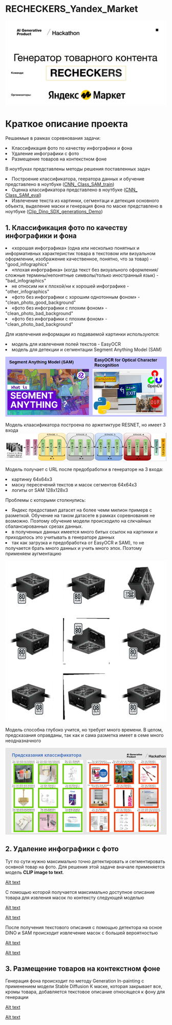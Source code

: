 # RECHECKERS_Yandex_Market

![Alt text](images/startt_img.jpg)

# Краткое описание проекта

Решаемые в рамках соревнования задачи:
    <li> Классификация фото по качеству инфографики и фона
    <li> Удаление инфографики с фото
    <li> Размещение товаров на контекстном фоне

В ноутбуках представлены методы решения поставленных задач
    <li> Построение классификатора, геератора данных и обучение представлено в ноутбуке   ([CNN_ Class_SAM_train](https://github.com/Mike030668/RECHECKERS_Yandex_Market/blob/master/CNN_%20Class_SAM_train.ipynb))
    <li> Оценка классификатора представлено в ноутбуке   ([CNN_ Class_SAM_eval](https://github.com/Mike030668/RECHECKERS_Yandex_Market/blob/master/CNN_%20Class_SAM_eval.ipynb))
    <li> Извлечение текста из картинки, сегментаци и детекция основного объекта, выделение маски и генерация фона по маске представлено  в ноутбуке   ([Clip_Dino_SDX_generations_Demo](https://github.com/Mike030668/RECHECKERS_Yandex_Market/blob/master/Clip_Dino_SDX_generations_Demo.ipynb))


## 1. Классификация фото по качеству инфографики и фона
   <li> «хорошая инфографика» (одна или несколько понятных и информативных характеристик товара в текстовом или визуальном оформлении, изображение качественное, понятно, что за товар) - "good_infographics"
   <li> «плохая инфографика» (когда текст без визуального оформления/сложные термины/непонятные символы/только иностранный язык)  -"bad_infographics"
   <li> не относим ни к плохой/ни к хорошей инфографике - "other_infographics"
   <li> «фото без инфографики с хорошим однотонным фоном» -
"clean_photo_good_background"
   <li> «фото без инфографики с плохим фоном» - "clean_photo_bad_background"
   <li> «фото без инфографики с плохим фоном» - "clean_photo_bad_background"

Для извлечения информации из подаваемой картинки используются:
<li> модель для извлечения полей текстов - EasyOCR
<li> модель для детекции и сегментации Segment Anything Model (SAM)
    
![Alt text](images/class_models.png)

Модель клаасификатора построена по аржетиктуре RESNET, но имеет 3 входа
![Alt text](images/resnet.png)

Модель получает с URL после предобработки в генераторе на 3 входа:
<li> картинку 64х64х3
<li> маску пересечений текстов и масок сегментов 64х64х3
<li> логиты от SAM 128x128x3

Проблемы с которыми столкнулись:
<li> Яндекс предоставил датасет на более чемм милион примерв с разметкой. Обучение на таком датасете в рамках соревнования не возможно. Поэтому обучение модели происходило на слкчайных сбалансированных срезах данных.
<li> в полученных данных имеется много битых ссылок на картинки и приходилось это учитывать в генераторе данных
<li> так как загрузка и предобработка от EasyOCR и SAM), то не получается брать много данных и учить много эпох. Поэтому применяем аугментацию

![Alt text](images/augment.png)

Модель способна глубоко учится, но требует много времени. В целом, предсказания оправданы, так как и сама разметка имеет в семе много неодназначного 

![Alt text](images/predicts.png)

## 2. Удаление инфографики с фото

Тут по сути нужно максимально точно детектировать и сегментировать оснвной товар на фото.
Для решения этой задаче вначале применяется модель **CLIP image to text**. 

[Alt text](images/clip.png)

С помощью которой получается максимально доступное описание товара для извления масок по контексту следующей моделью 

[Alt text](images/from_clip.png)

[Alt text](images/from_clip_1.png)


После получения текстового описания с помощью детектора на осное DINO и SAM происходит извлечение масок с большей вероятностью

[Alt text](images/masks.png)

[Alt text](images/segment_maskings.png)



## 3. Размещение товаров на контекстном фоне

Генерация фона происходит по методу Generation In-painting с применением модели Stable Diffusion 
К маске, которая закрывает все, кромы товара, добавляется текстовое описание относящеся к фону для генерации

[Alt text](images/generate_1.png)

[Alt text](images/generate_2.png)
